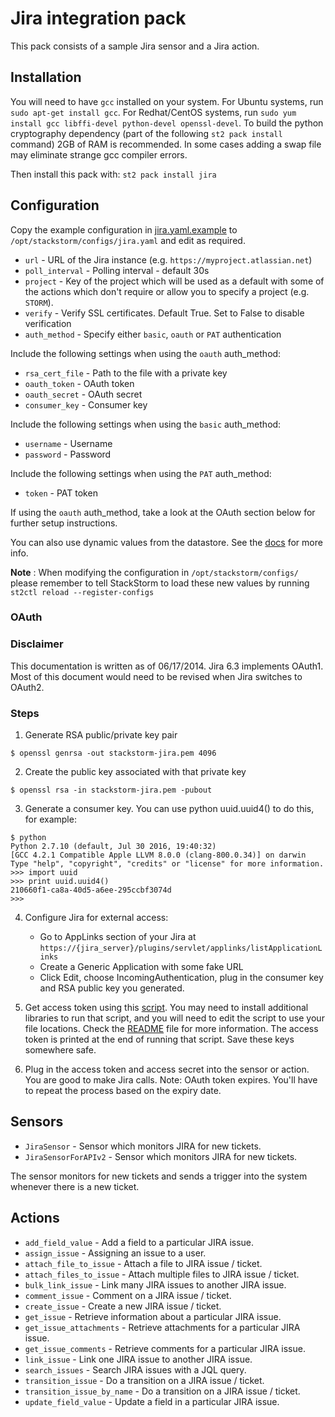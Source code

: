 # Jira integration pack

This pack consists of a sample Jira sensor and a Jira action.

## Installation

You will need to have `gcc` installed on your system.
For Ubuntu systems, run `sudo apt-get install gcc`.
For Redhat/CentOS systems, run `sudo yum install gcc libffi-devel python-devel openssl-devel`.
To build the python cryptography dependency (part of the following `st2 pack install` command) 2GB of RAM is recommended.
In some cases adding a swap file may eliminate strange gcc compiler errors.

Then install this pack with: `st2 pack install jira`

## Configuration

Copy the example configuration in [jira.yaml.example](./jira.yaml.example)
to `/opt/stackstorm/configs/jira.yaml` and edit as required.

* ``url`` - URL of the Jira instance (e.g. ``https://myproject.atlassian.net``)
* ``poll_interval`` - Polling interval - default 30s
* ``project`` - Key of the project which will be used as a default with some of the actions which
  don't require or allow you to specify a project (e.g. ``STORM``).
* ``verify`` - Verify SSL certificates. Default True. Set to False to disable verification
* ``auth_method`` - Specify either `basic`, `oauth` or `PAT` authentication

Include the following settings when using the `oauth` auth_method:

* ``rsa_cert_file`` - Path to the file with a private key
* ``oauth_token`` - OAuth token
* ``oauth_secret`` - OAuth secret
* ``consumer_key`` - Consumer key

Include the following settings when using the `basic` auth_method:

* ``username`` - Username
* ``password`` - Password

Include the following settings when using the `PAT` auth_method:

* ``token`` - PAT token

If using the `oauth` auth_method, take a look at the OAuth section below for further setup instructions.

You can also use dynamic values from the datastore. See the
[docs](https://docs.stackstorm.com/reference/pack_configs.html) for more info.

**Note** : When modifying the configuration in `/opt/stackstorm/configs/` please
           remember to tell StackStorm to load these new values by running
           `st2ctl reload --register-configs`

### OAuth

### Disclaimer

This documentation is written as of 06/17/2014.
Jira 6.3 implements OAuth1.
Most of this document would need to be revised when Jira switches to OAuth2.

### Steps

1. Generate RSA public/private key pair

```shell
$ openssl genrsa -out stackstorm-jira.pem 4096
```

2. Create the public key associated with that private key

```shell
$ openssl rsa -in stackstorm-jira.pem -pubout
```

3. Generate a consumer key. You can use python uuid.uuid4() to do this, for example:

```shell
$ python
Python 2.7.10 (default, Jul 30 2016, 19:40:32)
[GCC 4.2.1 Compatible Apple LLVM 8.0.0 (clang-800.0.34)] on darwin
Type "help", "copyright", "credits" or "license" for more information.
>>> import uuid
>>> print uuid.uuid4()
210660f1-ca8a-40d5-a6ee-295ccbf3074d
>>>
```

4. Configure Jira for external access:

    * Go to AppLinks section of your Jira at `https://{jira_server}/plugins/servlet/applinks/listApplicationLinks`
    * Create a Generic Application with some fake URL
    * Click Edit, choose IncomingAuthentication, plug in the consumer key and RSA public key you generated.

5. Get access token using this [script](https://github.com/lakshmi-kannan/jira-oauth-access-token-generator/blob/master/generate_access_token.py).
   You may need to install additional libraries to run that script, and you will need to edit the script to use your file locations.
   Check the [README](https://github.com/lakshmi-kannan/jira-oauth-access-token-generator/blob/master/README.md) file for more information.
   The access token is printed at the end of running that script.
   Save these keys somewhere safe.

6. Plug in the access token and access secret into the sensor or action.
   You are good to make Jira calls.
   Note: OAuth token expires.
   You'll have to repeat the process based on the expiry date.

## Sensors

* ``JiraSensor`` - Sensor which monitors JIRA for new tickets.
* ``JiraSensorForAPIv2`` - Sensor which monitors JIRA for new tickets.

The sensor monitors for new tickets and sends a trigger into the system whenever there is a new ticket.

## Actions

* ``add_field_value`` - Add a field to a particular JIRA issue.
* ``assign_issue`` - Assigning an issue to a user.
* ``attach_file_to_issue`` - Attach a file to JIRA issue / ticket.
* ``attach_files_to_issue`` - Attach multiple files to JIRA issue / ticket.
* ``bulk_link_issue`` - Link many JIRA issues to another JIRA issue.
* ``comment_issue`` - Comment on a JIRA issue / ticket.
* ``create_issue`` - Create a new JIRA issue / ticket.
* ``get_issue`` - Retrieve information about a particular JIRA issue.
* ``get_issue_attachments`` - Retrieve attachments for a particular JIRA issue.
* ``get_issue_comments`` - Retrieve comments for a particular JIRA issue.
* ``link_issue`` - Link one JIRA issue to another JIRA issue.
* ``search_issues`` - Search JIRA issues with a JQL query.
* ``transition_issue`` - Do a transition on a JIRA issue / ticket.
* ``transition_issue_by_name`` - Do a transition on a JIRA issue / ticket.
* ``update_field_value`` - Update a field in a particular JIRA issue.
